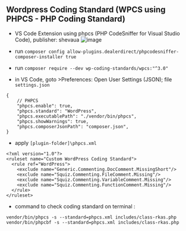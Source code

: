 
## Wordpress Coding Standard (WPCS using PHPCS - PHP Coding Standard)

- VS Code Extension using phpcs (PHP CodeSniffer for Visual Studio Code), publisher: shevaua
![image](https://github.com/si294r/howto-wp/assets/10229458/84ec2961-20b1-4e98-81ea-bbed8b1ee130)
 
- run `composer config allow-plugins.dealerdirect/phpcodesniffer-composer-installer true`
- run `composer require --dev wp-coding-standards/wpcs:"^3.0"`
- in VS Code, goto >Preferences: Open User Settings (JSON); file `settings.json`
```
{
	// PHPCS
	"phpcs.enable": true,
	"phpcs.standard": "WordPress",
	"phpcs.executablePath": "./vendor/bin/phpcs",
	"phpcs.showWarnings": true,
	"phpcs.composerJsonPath": "composer.json",
}
```
- apply `[plugin-folder]\phpcs.xml`
```
<?xml version="1.0"?>
<ruleset name="Custom WordPress Coding Standard">
  <rule ref="WordPress">
    <exclude name="Generic.Commenting.DocComment.MissingShort"/>
    <exclude name="Squiz.Commenting.FileComment.Missing"/>
    <exclude name="Squiz.Commenting.VariableComment.Missing"/>
    <exclude name="Squiz.Commenting.FunctionComment.Missing"/>
  </rule>
</ruleset>
```
- command to check coding standard on terminal :
```
vendor/bin/phpcs -s --standard=phpcs.xml includes/class-rkas.php
vendor/bin/phpcbf -s --standard=phpcs.xml includes/class-rkas.php
```

